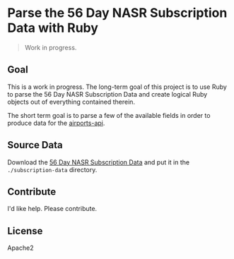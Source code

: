 # Parse the 56 Day NASR Subscription Data with Ruby

> Work in progress.

## Goal

This is a work in progress. The long-term goal of this project is to use Ruby
to parse the 56 Day NASR Subscription Data and create logical Ruby objects out
of everything contained therein.

The short term goal is to parse a few of the available fields in order to
produce data for the [airports-api][1].

## Source Data

Download the [56 Day NASR Subscription Data][2] and put it in the
`./subscription-data` directory.

## Contribute

I'd like help. Please contribute.

## License

Apache2

[1]: http://github.com/far-almanac/airports-api
[2]: https://nfdc.faa.gov/xwiki/bin/view/NFDC/56+Day+NASR+Subscription
